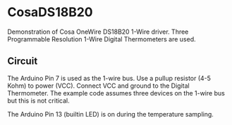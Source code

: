 CosaDS18B20
===========

Demonstration of Cosa OneWire DS18B20 1-Wire driver. Three
Programmable Resolution 1-Wire Digital Thermometers are used. 

Circuit
-------
The Arduino Pin 7 is used as the 1-wire bus. Use a pullup resistor
(4-5 Kohm) to power (VCC). Connect VCC and ground to the Digital
Thermometer. The example code assumes three devices on the 1-wire bus
but this is not critical. 

The Arduino Pin 13 (builtin LED) is on during the temperature
sampling. 

